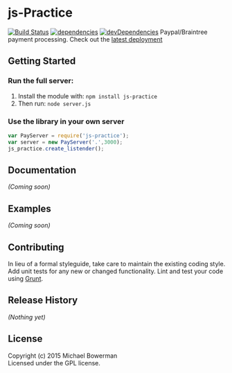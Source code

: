 # js-Practice
[![Build Status](https://secure.travis-ci.org/bowerman0/Nodejs-Practice.png?branch=master)](http://travis-ci.org/bowerman0/Nodejs-Practice)
[![dependencies](https://david-dm.org/bowerman0/Nodejs-Practice.svg?branch=master)](https://david-dm.org/bowerman0/Nodejs-Practice)
[![devDependencies](https://david-dm.org/bowerman0/Nodejs-Practice.svg?branch=master)](https://david-dm.org/bowerman0/Nodejs-Practice#info=devDependencies)
Paypal/Braintree payment processing. Check out the [latest deployment](http://js-practice.azurewebsites.net/)

## Getting Started
### Run the full server:
1. Install the module with: `npm install js-practice`
1. Then run: `node server.js`

### Use the library in your own server
```javascript
var PayServer = require('js-practice');
var server = new PayServer('.',3000);
js_practice.create_listender();
```

## Documentation
_(Coming soon)_

## Examples
_(Coming soon)_

## Contributing
In lieu of a formal styleguide, take care to maintain the existing coding style. Add unit tests for any new or changed functionality. Lint and test your code using [Grunt](http://gruntjs.com/).

## Release History
_(Nothing yet)_

## License
Copyright (c) 2015 Michael Bowerman  
Licensed under the GPL license.
